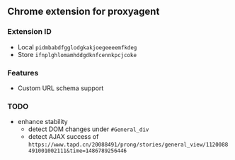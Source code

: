 Chrome extension for proxyagent
---

### Extension ID

* Local `pidmbabdfgglodgkakjoegeeeemfkdeg`
* Store `ifnplghlomamhddgdknfcennkpcjcoke`

### Features

* Custom URL schema support

### TODO

* enhance stability
  * detect DOM changes under `#General_div`
  * detect AJAX success of `https://www.tapd.cn/20088491/prong/stories/general_view/1120088491001002111&time=1486789256446`


